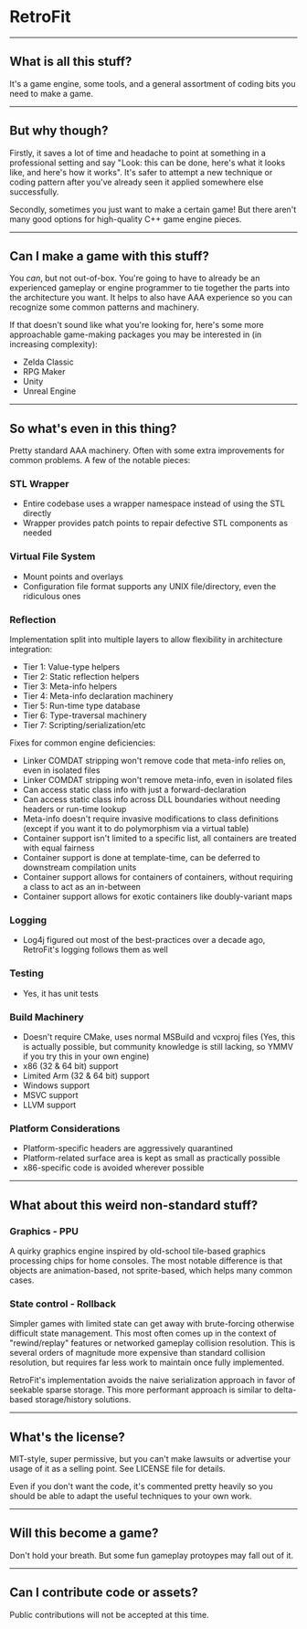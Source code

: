 # RetroFit

----

## What is all this stuff?

It's a game engine, some tools, and a general assortment of coding bits you need to make a game.

----

## But why though?

Firstly, it saves a lot of time and headache to point at something in a professional setting and say "Look: this can be done, here's what it looks like, and here's how it works". It's safer to attempt a new technique or coding pattern after you've already seen it applied somewhere else successfully.

Secondly, sometimes you just want to make a certain game! But there aren't many good options for high-quality C++ game engine pieces.

----

## Can I make a game with this stuff?

You *can*, but not out-of-box. You're going to have to already be an experienced gameplay or engine programmer to tie together the parts into the architecture you want. It helps to also have AAA experience so you can recognize some common patterns and machinery.

If that doesn't sound like what you're looking for, here's some more approachable game-making packages you may be interested in (in increasing complexity):

* Zelda Classic
* RPG Maker
* Unity
* Unreal Engine

----

## So what's even in this thing?

Pretty standard AAA machinery. Often with some extra improvements for common problems.
A few of the notable pieces:

### STL Wrapper

* Entire codebase uses a wrapper namespace instead of using the STL directly
* Wrapper provides patch points to repair defective STL components as needed

### Virtual File System

* Mount points and overlays
* Configuration file format supports any UNIX file/directory, even the ridiculous ones

### Reflection

Implementation split into multiple layers to allow flexibility in architecture integration:

* Tier 1: Value-type helpers
* Tier 2: Static reflection helpers
* Tier 3: Meta-info helpers
* Tier 4: Meta-info declaration machinery
* Tier 5: Run-time type database
* Tier 6: Type-traversal machinery
* Tier 7: Scripting/serialization/etc

Fixes for common engine deficiencies:

* Linker COMDAT stripping won't remove code that meta-info relies on, even in isolated files
* Linker COMDAT stripping won't remove meta-info, even in isolated files
* Can access static class info with just a forward-declaration
* Can access static class info across DLL boundaries without needing headers or run-time lookup
* Meta-info doesn't require invasive modifications to class definitions (except if you want it to do polymorphism via a virtual table)
* Container support isn't limited to a specific list, all containers are treated with equal fairness
* Container support is done at template-time, can be deferred to downstream compilation units
* Container support allows for containers of containers, without requiring a class to act as an in-between
* Container support allows for exotic containers like doubly-variant maps

### Logging

* Log4j figured out most of the best-practices over a decade ago, RetroFit's logging follows them as well

### Testing

* Yes, it has unit tests

### Build Machinery

* Doesn't require CMake, uses normal MSBuild and vcxproj files (Yes, this is actually possible, but community knowledge is still lacking, so YMMV if you try this in your own engine)
* x86 (32 & 64 bit) support
* Limited Arm (32 & 64 bit) support
* Windows support
* MSVC support
* LLVM support

### Platform Considerations

* Platform-specific headers are aggressively quarantined
* Platform-related surface area is kept as small as practically possible
* x86-specific code is avoided wherever possible

----

## What about this weird non-standard stuff?

### Graphics - PPU

A quirky graphics engine inspired by old-school tile-based graphics processing chips for home consoles.
The most notable difference is that objects are animation-based, not sprite-based, which helps many common cases.

### State control - Rollback

Simpler games with limited state can get away with brute-forcing otherwise difficult state management.
This most often comes up in the context of "rewind/replay" features or networked gameplay collision resolution.
This is several orders of magnitude more expensive than standard collision resolution, but requires far less work to maintain once fully implemented.

RetroFit's implementation avoids the naive serialization approach in favor of seekable sparse storage.
This more performant approach is similar to delta-based storage/history solutions.

----

## What's the license?

MIT-style, super permissive, but you can't make lawsuits or advertise your usage of it as a selling point. See LICENSE file for details.

Even if you don't want the code, it's commented pretty heavily so you should be able to adapt the useful techniques to your own work.

----

## Will this become a game?

Don't hold your breath. But some fun gameplay protoypes may fall out of it.

----

## Can I contribute code or assets?

Public contributions will not be accepted at this time.
